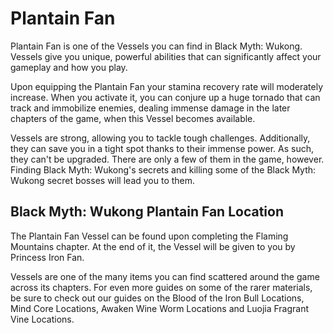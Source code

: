 # Plantain Fan

Plantain Fan is one of the Vessels you can find in Black Myth: Wukong. Vessels give you unique, powerful abilities that can significantly affect your gameplay and how you play. 

Upon equipping the Plantain Fan your stamina recovery rate will moderately increase. When you activate it, you can conjure up a huge tornado that can track and immobilize enemies, dealing immense damage in the later chapters of the game, when this Vessel becomes available.   

Vessels are strong, allowing you to tackle tough challenges. Additionally, they can save you in a tight spot thanks to their immense power. As such, they can't be upgraded. There are only a few of them in the game, however. Finding Black Myth: Wukong's secrets and killing some of the Black Myth: Wukong secret bosses will lead you to them. 

## Black Myth: Wukong Plantain Fan Location

The Plantain Fan Vessel can be found upon completing the Flaming Mountains chapter. At the end of it, the Vessel will be given to you by Princess Iron Fan. 

Vessels are one of the many items you can find scattered around the game across its chapters. For even more guides on some of the rarer materials, be sure to check out our guides on the Blood of the Iron Bull Locations, Mind Core Locations, Awaken Wine Worm Locations and Luojia Fragrant Vine Locations. 
